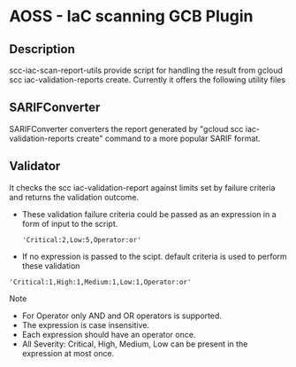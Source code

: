 # AOSS - IaC scanning GCB Plugin

## Description

scc-iac-scan-report-utils provide script for handling the result from gcloud scc iac-validation-reports create.
Currently it offers the following utility files

## SARIFConverter

SARIFConverter converters the report generated by "gcloud scc iac-validation-reports create" command to a more
popular SARIF format.

## Validator

It checks the scc iac-validation-report against limits set by failure criteria and returns the validation outcome.

- These validation failure criteria could be passed as an expression in a form of input to the script.

    ``` 'Critical:2,Low:5,Operator:or' ```

- If no expression is passed to the scipt. default criteria is used to perform these validation

``` 'Critical:1,High:1,Medium:1,Low:1,Operator:or' ```

> [!NOTE]
> - For Operator only AND and OR operators is supported.
> - The expression is case insensitive.
> - Each expression should have an operator once.
> - All Severity: Critical, High, Medium, Low can be present in the expression at most once.




